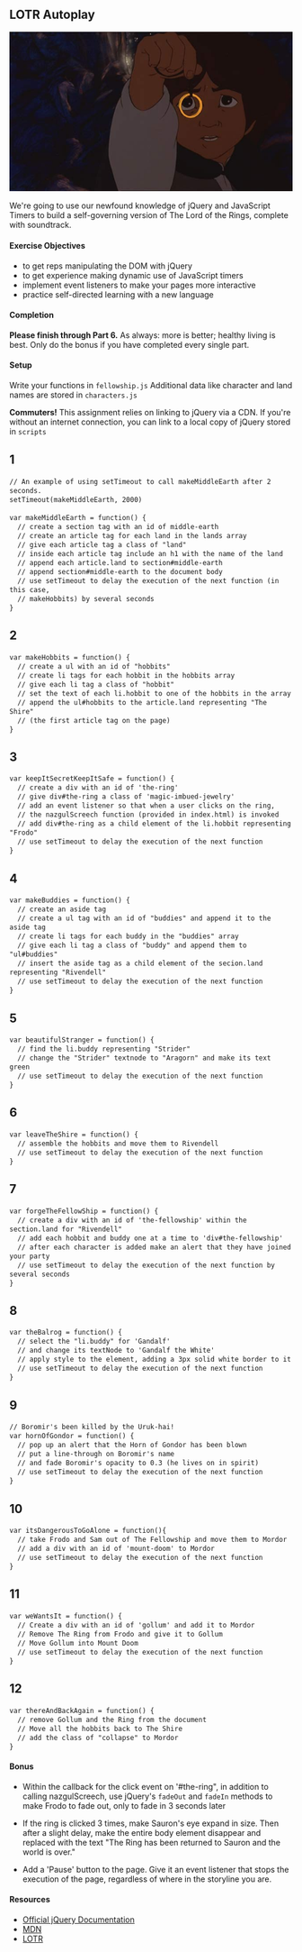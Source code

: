 ## LOTR Autoplay

![:image](images/frodo.jpg)

We're going to use our newfound knowledge of jQuery and JavaScript Timers to
build a self-governing version of The Lord of the Rings, complete with
soundtrack.

#### Exercise Objectives
- to get reps manipulating the DOM with jQuery
- to get experience making dynamic use of JavaScript timers
- implement event listeners to make your pages more interactive
- practice self-directed learning with a new language

#### Completion

**Please finish through Part 6.** As always: more is better; healthy living is
best. Only do the bonus if you have completed every single part.

#### Setup

Write your functions in `fellowship.js`
Additional data like character and land names are stored in `characters.js`

__Commuters!__ This assignment relies on linking to jQuery via a CDN. If you're without an internet connection, you can link to a local copy of jQuery stored in `scripts`

## 1

```
// An example of using setTimeout to call makeMiddleEarth after 2 seconds.
setTimeout(makeMiddleEarth, 2000)

var makeMiddleEarth = function() {
  // create a section tag with an id of middle-earth
  // create an article tag for each land in the lands array
  // give each article tag a class of "land"
  // inside each article tag include an h1 with the name of the land
  // append each article.land to section#middle-earth
  // append section#middle-earth to the document body
  // use setTimeout to delay the execution of the next function (in this case,
  // makeHobbits) by several seconds
}
```

## 2

```
var makeHobbits = function() {
  // create a ul with an id of "hobbits"
  // create li tags for each hobbit in the hobbits array
  // give each li tag a class of "hobbit"
  // set the text of each li.hobbit to one of the hobbits in the array
  // append the ul#hobbits to the article.land representing "The Shire"
  // (the first article tag on the page)
}
```

## 3

```
var keepItSecretKeepItSafe = function() {
  // create a div with an id of 'the-ring'
  // give div#the-ring a class of 'magic-imbued-jewelry'
  // add an event listener so that when a user clicks on the ring,
  // the nazgulScreech function (provided in index.html) is invoked
  // add div#the-ring as a child element of the li.hobbit representing "Frodo"
  // use setTimeout to delay the execution of the next function
}
```

## 4

```
var makeBuddies = function() {
  // create an aside tag
  // create a ul tag with an id of "buddies" and append it to the aside tag
  // create li tags for each buddy in the "buddies" array
  // give each li tag a class of "buddy" and append them to "ul#buddies"
  // insert the aside tag as a child element of the secion.land representing "Rivendell"
  // use setTimeout to delay the execution of the next function
}
```

## 5

```
var beautifulStranger = function() {
  // find the li.buddy representing "Strider"
  // change the "Strider" textnode to "Aragorn" and make its text green
  // use setTimeout to delay the execution of the next function
}
```

## 6

```
var leaveTheShire = function() {
  // assemble the hobbits and move them to Rivendell
  // use setTimeout to delay the execution of the next function
}
```

## 7

```
var forgeTheFellowShip = function() {
  // create a div with an id of 'the-fellowship' within the section.land for "Rivendell"
  // add each hobbit and buddy one at a time to 'div#the-fellowship'
  // after each character is added make an alert that they have joined your party
  // use setTimeout to delay the execution of the next function by several seconds
}
```

## 8

```
var theBalrog = function() {
  // select the "li.buddy" for 'Gandalf'
  // and change its textNode to 'Gandalf the White'
  // apply style to the element, adding a 3px solid white border to it
  // use setTimeout to delay the execution of the next function
}
```

## 9

```
// Boromir's been killed by the Uruk-hai!
var hornOfGondor = function() {
  // pop up an alert that the Horn of Gondor has been blown
  // put a line-through on Boromir's name
  // and fade Boromir's opacity to 0.3 (he lives on in spirit)
  // use setTimeout to delay the execution of the next function
}
```

## 10

```
var itsDangerousToGoAlone = function(){
  // take Frodo and Sam out of The Fellowship and move them to Mordor
  // add a div with an id of 'mount-doom' to Mordor
  // use setTimeout to delay the execution of the next function
}
```

## 11

```
var weWantsIt = function() {
  // Create a div with an id of 'gollum' and add it to Mordor
  // Remove The Ring from Frodo and give it to Gollum
  // Move Gollum into Mount Doom
  // use setTimeout to delay the execution of the next function
}
```

## 12

```
var thereAndBackAgain = function() {
  // remove Gollum and the Ring from the document
  // Move all the hobbits back to The Shire
  // add the class of "collapse" to Mordor
}
```

#### Bonus

- Within the callback for the click event on '#the-ring",
in addition to calling nazgulScreech,
use jQuery's `fadeOut` and `fadeIn` methods  to make Frodo to fade out,
only to fade in 3 seconds later

- If the ring is clicked 3 times, make Sauron's eye expand in size.
Then after a slight delay, make the entire body element disappear and replaced
with the text "The Ring has been returned to Sauron and the world is over."

- Add a 'Pause' button to the page. Give it an event listener that stops the
execution of the page, regardless of where in the storyline you are.

#### Resources

- [Official jQuery Documentation](http://jquery.com)
- [MDN](https://developer.mozilla.org/en-US/docs/DOM/DOM_Reference)
- [LOTR](http://en.wikipedia.org/wiki/The_Lord_of_the_Rings)
